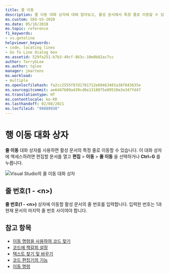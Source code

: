 ```yaml
---
title: 줄 이동
description: 줄 이동 대화 상자에 대해 알아보고, 활성 문서에서 특정 줄로 이동할 수 있는 방법을 알아봅니다.
ms.custom: SEO-VS-2020
ms.date: 05/18/2018
ms.topic: reference
f1_keywords:
- vs.gotoline
helpviewer_keywords:
- code, locating lines
- Go To Line dialog box
ms.assetid: 529fa251-b7b3-49cf-863c-10e0b82ac7cc
author: TerryGLee
ms.author: tglee
manager: jmartens
ms.workload:
- multiple
ms.openlocfilehash: fa2cc2555f87d1781712e60463401a38f843635e
ms.sourcegitcommit: ae6d47b09a439cd0e13180f5e89510e3e347fd47
ms.translationtype: HT
ms.contentlocale: ko-KR
ms.lasthandoff: 02/08/2021
ms.locfileid: "99889930"
---
```

# <a name="go-to-line-dialog-box"></a>행 이동 대화 상자

**줄 이동** 대화 상자를 사용하면 활성 문서의 특정 줄로 이동할 수 있습니다. 이 대화 상자에 액세스하려면 편집할 문서를 열고 **편집** > **이동** > **줄 이동** 을 선택하거나 **Ctrl**+**G** 를 누릅니다.

![Visual Studio의 줄 이동 대화 상자](media/go-to-line-dialog-box.png)

## <a name="line-number-1---n"></a>줄 번호(1 - \<n>)

**줄 번호(1 - \<n>)** 상자에 이동할 활성 문서의 줄 번호를 입력합니다. 입력한 번호는 1과 현재 문서의 마지막 줄 번호 사이여야 합니다.

## <a name="see-also"></a>참고 항목

- [이동 명령을 사용하여 코드 찾기](../../ide/go-to.md)
- [코드에 책갈피 설정](../../ide/setting-bookmarks-in-code.md)
- [텍스트 찾기 및 바꾸기](../../ide/finding-and-replacing-text.md)
- [코드 편집기의 기능](../../ide/writing-code-in-the-code-and-text-editor.md)
- [이동 명령](go-to-command.md)
